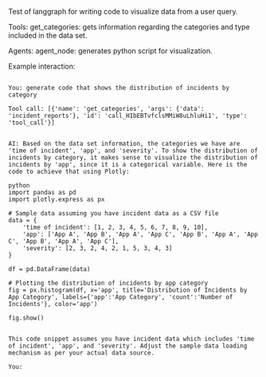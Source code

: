 Test of langgraph for writing code to visualize data from a user query.

Tools:
get_categories: gets information regarding the categories and type included in the data set.

Agents:
agent_node: generates python script for visualization. 

Example interaction:
```

You: generate code that shows the distribution of incidents by category

Tool call: [{'name': 'get_categories', 'args': {'data': 'incident_reports'}, 'id': 'call_HIbEBTvfclsMMiW8uLhluHi1', 'type': 'tool_call'}]


AI: Based on the data set information, the categories we have are 'time of incident', 'app', and 'severity'. To show the distribution of incidents by category, it makes sense to visualize the distribution of incidents by 'app', since it is a categorical variable. Here is the code to achieve that using Plotly:

python
import pandas as pd
import plotly.express as px

# Sample data assuming you have incident data as a CSV file
data = {
    'time of incident': [1, 2, 3, 4, 5, 6, 7, 8, 9, 10],
    'app': ['App A', 'App B', 'App A', 'App C', 'App B', 'App A', 'App C', 'App B', 'App A', 'App C'],
    'severity': [2, 3, 2, 4, 2, 1, 5, 3, 4, 3]
}

df = pd.DataFrame(data)

# Plotting the distribution of incidents by app category
fig = px.histogram(df, x='app', title='Distribution of Incidents by App Category', labels={'app':'App Category', 'count':'Number of Incidents'}, color='app')

fig.show()


This code snippet assumes you have incident data which includes 'time of incident', 'app', and 'severity'. Adjust the sample data loading mechanism as per your actual data source.

You: 
```
